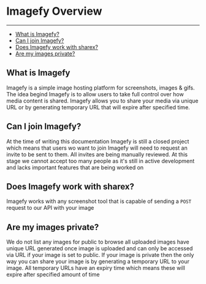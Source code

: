# Imagefy Overview

---

- [What is Imagefy?](#section-1)
- [Can I join Imagefy?](#section-2)
- [Does Imagefy work with sharex?](#section-3)
- [Are my images private?](#section-4)

<a name="section-1"></a>
## What is Imagefy

Imagefy is a simple image hosting platform for screenshots, images & gifs. The idea begind Imagefy is to allow users to 
take full control over how media content is shared. Imagefy allows you to share your media via unique URL or by generating
temporary URL that will expire after specified time.

<a name="section-2"></a>
## Can I join Imagefy?
At the time of writing this documentation Imagefy is still a closed project which means that users wo want to join Imagefy
will need to request an invite to be sent to them. All invites are being manually reviewed. At this stage we cannot accept
too many people as it's still in active development and lacks important features that are being worked on

<a name="section-3"></a>
## Does Imagefy work with sharex?
Imagefy works with any screenshot tool that is capable of sending a ``POST`` request to our API with your image

<a name="section-4"></a>
## Are my images private?
We do not list any images for public to browse all uploaded images have unique URL generated once image is uploaded and 
can only be accessed via URL if your image is set to public. If your image is private then the only way you can share your
image is by generating a temporary URL to your image. All temporary URLs have an expiry time which means these will expire
after specified amount of time
